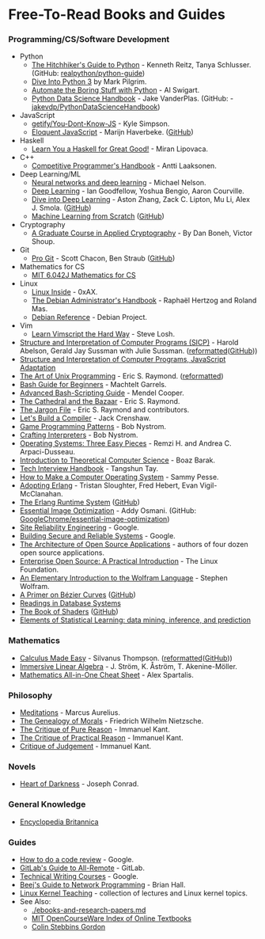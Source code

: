 # Free-To-Read Books and Guides

### Programming/CS/Software Development

- Python
  - [The Hitchhiker's Guide to Python](https://docs.python-guide.org/) - Kenneth Reitz, Tanya Schlusser. (GitHub: [realpython/python-guide](https://github.com/realpython/python-guide))
  - [Dive Into Python 3](https://www.diveinto.org/python3/) by Mark Pilgrim.
  - [Automate the Boring Stuff with Python](https://automatetheboringstuff.com/) - Al Swigart.
  - [Python Data Science Handbook](https://jakevdp.github.io/PythonDataScienceHandbook/) - Jake VanderPlas. (GitHub: - [jakevdp/PythonDataScienceHandbook](https://github.com/jakevdp/PythonDataScienceHandbook))
- JavaScript
  - [getify/You-Dont-Know-JS](https://github.com/getify/You-Dont-Know-JS) - Kyle Simpson.
  - [Eloquent JavaScript](https://eloquentjavascript.net/) - Marijn Haverbeke. ([GitHub](https://github.com/marijnh/Eloquent-JavaScript))
- Haskell
  - [Learn You a Haskell for Great Good!](http://learnyouahaskell.com/) - Miran Lipovaca.
- C++
  - [Competitive Programmer's Handbook](https://github.com/pllk/cphb) - Antti Laaksonen.
- Deep Learning/ML
  - [Neural networks and deep learning](http://neuralnetworksanddeeplearning.com/) - Michael Nelson.
  - [Deep Learning](http://www.deeplearningbook.org/) - Ian Goodfellow, Yoshua Bengio, Aaron Courville.
  - [Dive into Deep Learning](https://d2l.ai/) - Aston Zhang, Zack C. Lipton, Mu Li, Alex J. Smola. ([GitHub](https://github.com/d2l-ai/d2l-en))
  - [Machine Learning from Scratch](https://dafriedman97.github.io/mlbook) ([GitHub](https://github.com/dafriedman97/mlbook))
- Cryptography
  - [A Graduate Course in Applied Cryptography](https://toc.cryptobook.us/) - By Dan Boneh, Victor Shoup.
- Git
  - [Pro Git](https://github.com/progit/progit2) - Scott Chacon, Ben Straub ([GitHub](https://github.com/progit/progit2))
- Mathematics for CS
  - [MIT 6.042J Mathematics for CS](https://ocw.mit.edu/courses/electrical-engineering-and-computer-science/6-042j-mathematics-for-computer-science-spring-2015/readings/MIT6_042JS15_textbook.pdf)
- Linux
  - [Linux Inside](https://0xax.gitbooks.io/linux-insides/) - 0xAX.
  - [The Debian Administrator's Handbook](https://debian-handbook.info/) - Raphaël Hertzog and Roland Mas.
  - [Debian Reference](https://www.debian.org/doc/manuals/debian-reference/) - Debian Project.
- Vim
  - [Learn Vimscript the Hard Way](https://learnvimscriptthehardway.stevelosh.com/) - Steve Losh.
- [Structure and Interpretation of Computer Programs (SICP)](https://mitpress.mit.edu/sites/default/files/sicp/index.html) - Harold Abelson, Gerald Jay Sussman with Julie Sussman. ([reformatted](https://sarabander.github.io/sicp/html/index.xhtml)([GitHub](https://github.com/sarabander/sicp)))
- [Structure and Interpretation of Computer Programs, JavaScript Adaptation](https://source-academy.github.io/sicp/)
- [The Art of Unix Programming](http://catb.org/~esr/writings/taoup/html/) - Eric S. Raymond. ([reformatted](https://www.arp242.net/the-art-of-unix-programming/))
- [Bash Guide for Beginners](https://linux.die.net/Bash-Beginners-Guide/) - Machtelt Garrels.
- [Advanced Bash-Scripting Guide](https://linux.die.net/abs-guide/) - Mendel Cooper.
- [The Cathedral and the Bazaar](http://catb.org/esr/writings/cathedral-bazaar/cathedral-bazaar/index.html) - Eric S. Raymond.
- [The Jargon File](http://www.catb.org/jargon/html/index.html) - Eric S. Raymond and contributors.
- [Let's Build a Compiler](https://compilers.iecc.com/crenshaw/) - Jack Crenshaw.
- [Game Programming Patterns](http://gameprogrammingpatterns.com/) - Bob Nystrom.
- [Crafting Interpreters](https://craftinginterpreters.com/) - Bob Nystrom.
- [Operating Systems: Three Easy Pieces](http://pages.cs.wisc.edu/~remzi/OSTEP/) - Remzi H. and Andrea C. Arpaci-Dusseau.
- [Introduction to Theoretical Computer Science](https://introtcs.org/public/) - Boaz Barak.
- [Tech Interview Handbook](https://yangshun.github.io/tech-interview-handbook/) - Tangshun Tay.
- [How to Make a Computer Operating System](https://github.com/SamyPesse/How-to-Make-a-Computer-Operating-System) - Sammy Pesse.
- [Adopting Erlang](https://adoptingerlang.org/) - Tristan Sloughter, Fred Hebert, Evan Vigil-McClanahan.
- [The Erlang Runtime System](https://blog.stenmans.org/theBeamBook/) ([GitHub](https://github.com/happi/theBeamBook))
- [Essential Image Optimization](https://images.guide/) - Addy Osmani. (GitHub: [GoogleChrome/essential-image-optimization](https://github.com/GoogleChrome/essential-image-optimization))
- [Site Reliability Engineering](https://landing.google.com/sre/sre-book/toc/index.html) - Google.
- [Building Secure and Reliable Systems](https://landing.google.com/sre/static/pdf/SRS.pdf) - Google.
- [The Architecture of Open Source Applications](https://www.aosabook.org/en/index.html) - authors of four dozen open source applications.
- [Enterprise Open Source: A Practical Introduction](https://www.linuxfoundation.org/open-source-management/2018/08/enterprise-open-source-practical-introduction/) - The Linux Foundation.
- [An Elementary Introduction to the Wolfram Language](https://www.wolfram.com/language/elementary-introduction/2nd-ed/index.html) - Stephen Wolfram.
- [A Primer on Bézier Curves](https://pomax.github.io/bezierinfo/) ([GitHub](http://github.com/pomax/BezierInfo-2))
- [Readings in Database Systems](http://www.redbook.io/)
- [The Book of Shaders](https://thebookofshaders.com/) ([GitHub](https://github.com/patriciogonzalezvivo/thebookofshaders))
- [Elements of Statistical Learning: data mining, inference, and prediction](https://web.stanford.edu/~hastie/ElemStatLearn/)

### Mathematics

- [Calculus Made Easy](https://www.gutenberg.org/ebooks/33283) - Silvanus Thompson. ([reformatted](http://calculusmadeeasy.org/)([GitHub](https://github.com/nadvornix/calculus-made-easy)))
- [Immersive Linear Algebra](http://immersivemath.com/ila/tableofcontents.html) - J. Ström, K. Åström, T. Akenine-Möller.
- [Mathematics All-in-One Cheat Sheet](https://ourway.keybase.pub/mathematics_cheat_sheet.pdf) - Alex Spartalis.

### Philosophy

- [Meditations](https://www.gutenberg.org/ebooks/2680) - Marcus Aurelius.
- [The Genealogy of Morals](https://www.gutenberg.org/ebooks/52319) - Friedrich Wilhelm Nietzsche.
- [The Critique of Pure Reason](https://www.gutenberg.org/ebooks/4280) - Immanuel Kant.
- [The Critique of Practical Reason](https://www.gutenberg.org/ebooks/5683) - Immanuel Kant.
- [Critique of Judgement](https://www.gutenberg.org/ebooks/48433) - Immanuel Kant.

### Novels

- [Heart of Darkness](https://www.gutenberg.org/ebooks/526) - Joseph Conrad.

### General Knowledge

- [Encyclopedia Britannica](https://www.britannica.com/)

### Guides

- [How to do a code review](https://google.github.io/eng-practices/review/reviewer/) - Google.
- [GitLab's Guide to All-Remote](https://about.gitlab.com/company/culture/all-remote/guide/) - GitLab.
- [Technical Writing Courses](https://developers.google.com/tech-writing) - Google.
- [Beej's Guide to Network Programming](https://beej.us/guide/bgnet/) - Brian Hall.
- [Linux Kernel Teaching](https://linux-kernel-labs.github.io/refs/heads/master/index.html) - collection of lectures and Linux kernel topics.
- See Also:
  - [./ebooks-and-research-papers.md](ebooks-and-research-papers.md)
  - [MIT OpenCourseWare Index of Online Textbooks](https://ocw.mit.edu/courses/online-textbooks/)
  - [Colin Stebbins Gordon](https://csgordon.github.io/books.html)
